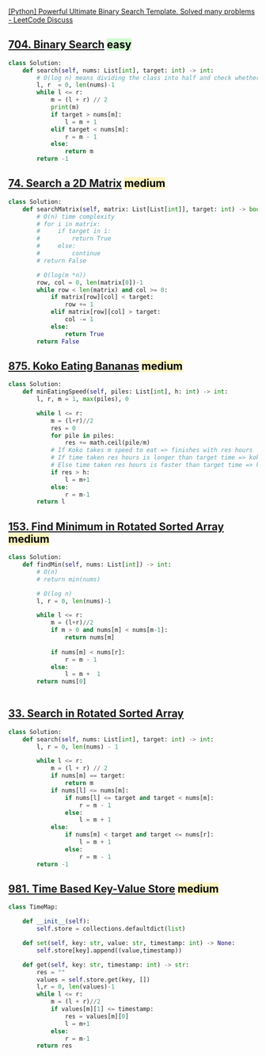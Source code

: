 [[Python] Powerful Ultimate Binary Search Template. Solved many problems - LeetCode Discuss](https://leetcode.com/discuss/general-discussion/786126/Python-Powerful-Ultimate-Binary-Search-Template.-Solved-many-problems)

## [704. Binary Search](https://leetcode.com/problems/binary-search/) <mark style="background: #BBFABBA6;">easy</mark>
```python
class Solution:
    def search(self, nums: List[int], target: int) -> int:
        # O(log n) means dividing the class into half and check whether it is in the left or right and repeat
        l, r  = 0, len(nums)-1
        while l <= r:
            m = (l + r) // 2
            print(m)
            if target > nums[m]:
                l = m + 1
            elif target < nums[m]:
                r = m - 1
            else:
                return m
        return -1
```

## [74. Search a 2D Matrix](https://leetcode.com/problems/search-a-2d-matrix/) <mark style="background: #FFF3A3A6;">medium</mark>
```python
class Solution:
    def searchMatrix(self, matrix: List[List[int]], target: int) -> bool:
        # O(n) time complexity
        # for i in matrix:
        #     if target in i:
        #         return True
        #     else:
        #         continue
        # return False

        # O(log(m *n))
        row, col = 0, len(matrix[0])-1
        while row < len(matrix) and col >= 0:
            if matrix[row][col] < target:
                row += 1
            elif matrix[row][col] > target:
                col -= 1
            else:
                return True
        return False
```

## [875. Koko Eating Bananas](https://leetcode.com/problems/koko-eating-bananas/) <mark style="background: #FFF3A3A6;">medium</mark>
```python
class Solution:
    def minEatingSpeed(self, piles: List[int], h: int) -> int:
        l, r, m = 1, max(piles), 0

        while l <= r:
            m = (l+r)//2
            res = 0
            for pile in piles:
                res += math.ceil(pile/m)
            # If Koko takes m speed to eat => finishes with res hours 
            # If time taken res hours is longer than target time => koko eating too slow => increase her speed by increasing left pointer
            # Else time taken res hours is faster than target time => koko eating too fast => decrease her speed
            if res > h:
                l = m+1
            else:
                r = m-1
        return l
```

## [153. Find Minimum in Rotated Sorted Array](https://leetcode.com/problems/find-minimum-in-rotated-sorted-array/) <mark style="background: #FFF3A3A6;">medium</mark>
```python
class Solution:
    def findMin(self, nums: List[int]) -> int:
        # O(n)
        # return min(nums)

        # O(log n)
        l, r = 0, len(nums)-1

        while l <= r:
            m = (l+r)//2
            if m > 0 and nums[m] < nums[m-1]:
                return nums[m]
            
            if nums[m] < nums[r]:
                r = m - 1
            else:
                l = m +  1
        return nums[0]
            
```

## [33. Search in Rotated Sorted Array](https://leetcode.com/problems/search-in-rotated-sorted-array/)

```python
class Solution:
    def search(self, nums: List[int], target: int) -> int:
        l, r = 0, len(nums) - 1

        while l <= r:
            m = (l + r) // 2
            if nums[m] == target:
                return m
            if nums[l] <= nums[m]:
                if nums[l] <= target and target < nums[m]:
                    r = m - 1
                else:
                    l = m + 1
            else:
                if nums[m] < target and target <= nums[r]:
                    l = m + 1
                else:
                    r = m - 1
        return -1
```

## [981. Time Based Key-Value Store](https://leetcode.com/problems/time-based-key-value-store/) <mark style="background: #FFF3A3A6;">medium</mark>
```python
class TimeMap:

    def __init__(self):
        self.store = collections.defaultdict(list)

    def set(self, key: str, value: str, timestamp: int) -> None:
        self.store[key].append((value,timestamp))

    def get(self, key: str, timestamp: int) -> str:
        res = ""
        values = self.store.get(key, [])
        l,r = 0, len(values)-1
        while l <= r:
            m = (l + r)//2
            if values[m][1] <= timestamp:
                res = values[m][0]
                l = m+1
            else:
                r = m-1
        return res
```